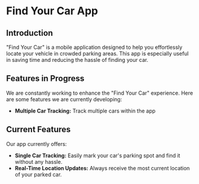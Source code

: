 # Find Your Car App

## Introduction

"Find Your Car" is a mobile application designed to help you effortlessly locate your vehicle in crowded parking areas. This app is especially useful in saving time and reducing the hassle of finding your car.

## Features in Progress

We are constantly working to enhance the "Find Your Car" experience. Here are some features we are currently developing:

- **Multiple Car Tracking:** Track multiple cars within the app

## Current Features

Our app currently offers:

- **Single Car Tracking:** Easily mark your car's parking spot and find it without any hassle.
- **Real-Time Location Updates:** Always receive the most current location of your parked car.



